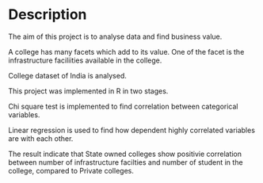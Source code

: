 # Description

The aim of this project is to analyse data and find business value.

A college has many facets which add to its value. One of the facet is the infrastructure faciliities available in the college. 

College dataset of India is analysed.

This project was implemented in R in two stages.

Chi square test is implemented to find correlation between categorical variables.

Linear regression is used to find how dependent highly correlated variables are with each other.

The result indicate that State owned colleges show positivie correlation between number of infrastructure facilties and number of student in the college, compared to Private colleges.

